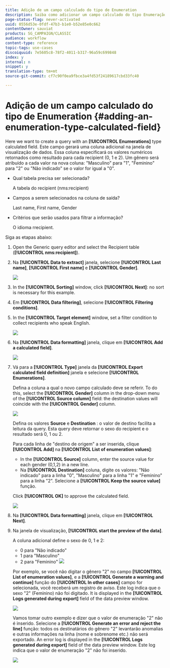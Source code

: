 ```yaml
---
title: Adição de um campo calculado do tipo de Enumeration
description: Saiba como adicionar um campo calculado do tipo Enumeração
page-status-flag: never-activated
uuid: 0556d53e-0fdf-47b3-b1e0-b52e85e0c662
contentOwner: sauviat
products: SG_CAMPAIGN/CLASSIC
audience: workflow
content-type: reference
topic-tags: use-cases
discoiquuid: 7e5605c8-78f2-4011-b317-96a59c699848
index: y
internal: n
snippet: y
translation-type: tm+mt
source-git-commit: cf7c90f0ea9fbce3a4fd53f24189617cbd33fc40

---
```



# Adição de um campo calculado do tipo de Enumeration {#adding-an-enumeration-type-calculated-field}

Here we want to create a query with an **[!UICONTROL Enumerations]** type calculated field. Este campo gerará uma coluna adicional na janela de visualização de dados. Essa coluna especificará os valores numéricos retornados como resultado para cada recipient (0, 1 e 2). Um gênero será atribuído a cada valor na nova coluna: &quot;Masculino&quot; para &quot;1&quot;, &quot;Feminino&quot; para &quot;2&quot; ou &quot;Não indicado&quot; se o valor for igual a &quot;0&quot;.

* Qual tabela precisa ser selecionada?

   A tabela do recipient (nms:recipient)

* Campos a serem selecionados na coluna de saída?

   Last name, First name, Gender

* Critérios que serão usados para filtrar a informação?

   O idioma rrecipient.

Siga as etapas abaixo:

1. Open the Generic query editor and select the Recipient table (**[!UICONTROL nms:recipient]**).
1. Na **[!UICONTROL Data to extract]** janela, selecione **[!UICONTROL Last name]**, **[!UICONTROL First name]** e **[!UICONTROL Gender]**.

   ![](assets/query_editor_nveau_73.png)

1. In the **[!UICONTROL Sorting]** window, click **[!UICONTROL Next]**: no sort is necessary for this example.
1. Em **[!UICONTROL Data filtering]**, selecione **[!UICONTROL Filtering conditions]**.
1. In the **[!UICONTROL Target element]** window, set a filter condition to collect recipients who speak English.

   ![](assets/query_editor_nveau_74.png)

1. Na **[!UICONTROL Data formatting]** janela, clique em **[!UICONTROL Add a calculated field]**.

   ![](assets/query_editor_nveau_75.png)

1. Vá para a **[!UICONTROL Type]** janela da **[!UICONTROL Export calculated field definition]** janela e selecione **[!UICONTROL Enumerations]**.

   Defina a coluna a qual o novo campo calculado deve se referir. To do this, select the **[!UICONTROL Gender]** column in the drop-down menu of the **[!UICONTROL Source column]** field: the destination values will coincide with the **[!UICONTROL Gender]** column.

   ![](assets/query_editor_nveau_76.png)

   Defina os valores **Source** e **Destination** : o valor de destino facilita a leitura da query. Esta query deve retornar o sexo do recipient e o resultado será 0, 1 ou 2.

   Para cada linha de &quot;destino de origem&quot; a ser inserida, clique **[!UICONTROL Add]** na **[!UICONTROL List of enumeration values]**:

   * In the **[!UICONTROL Source]** column, enter the source value for each gender (0,1,2) in a new line.
   * Na **[!UICONTROL Destination]** coluna, digite os valores: &quot;Não indicado&quot; para a linha &quot;0&quot;, &quot;Masculino&quot; para a linha &quot;1&quot; e &quot;Feminino&quot; para a linha &quot;2&quot;.
   Selecione a **[!UICONTROL Keep the source value]** função.

   Click **[!UICONTROL OK]** to approve the calculated field.

   ![](assets/query_editor_nveau_77.png)

1. Na **[!UICONTROL Data formatting]** janela, clique em **[!UICONTROL Next]**.
1. Na janela de visualização, **[!UICONTROL start the preview of the data]**.

   A coluna adicional define o sexo de 0, 1 e 2:

   * 0 para &quot;Não indicado&quot;
   * 1 para &quot;Masculino&quot;
   * 2 para &quot;Feminino&quot;
   ![](assets/query_editor_nveau_78.png)

   Por exemplo, se você não digitar o gênero &quot;2&quot; no campo **[!UICONTROL List of enumeration values]**, e a **[!UICONTROL Generate a warning and continue]** função do **[!UICONTROL In other cases]** campo for selecionada, você receberá um registro de aviso. Este log indica que o sexo &quot;2&quot; (Feminino) não foi digitado. It is displayed in the **[!UICONTROL Logs generated during export]** field of the data preview window.

   ![](assets/query_editor_nveau_79.png)

   Vamos tomar outro exemplo e dizer que o valor de enumeração &quot;2&quot; não é inserido. Selecione a **[!UICONTROL Generate an error and reject the line]** função: todos os destinatários do gênero &quot;2&quot; levantarão anomalias e outras informações na linha (nome e sobrenome etc.) não será exportado. An error log is displayed in the **[!UICONTROL Logs generated during export]** field of the data preview window. Este log indica que o valor de enumeração &quot;2&quot; não foi inserido.

   ![](assets/query_editor_nveau_80.png)

